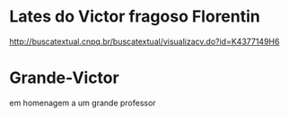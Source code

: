 # Lates do Victor fragoso Florentin
http://buscatextual.cnpq.br/buscatextual/visualizacv.do?id=K4377149H6

# Grande-Victor
em homenagem a um grande professor


